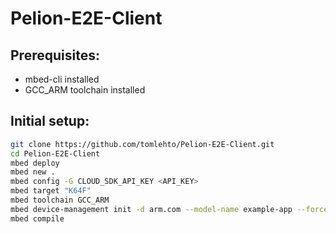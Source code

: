# Pelion-E2E-Client

## Prerequisites:
* mbed-cli installed
* GCC_ARM toolchain installed
## Initial setup:
```bash
git clone https://github.com/tomlehto/Pelion-E2E-Client.git
cd Pelion-E2E-Client
mbed deploy
mbed new .
mbed config -G CLOUD_SDK_API_KEY <API_KEY>
mbed target "K64F"
mbed toolchain GCC_ARM
mbed device-management init -d arm.com --model-name example-app --force -q
mbed compile
```
